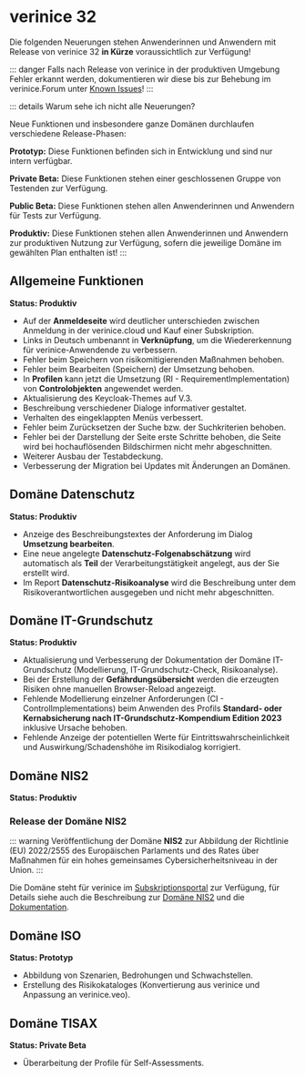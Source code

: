 <!-- © 2024 The Project Contributors - see AUTHORS.txt -->
# verinice 32

Die folgenden Neuerungen stehen Anwenderinnen und Anwendern mit Release von verinice 32 **in Kürze** voraussichtlich zur Verfügung!

::: danger Falls nach Release von verinice in der produktiven Umgebung Fehler erkannt werden, dokumentieren wir diese bis zur Behebung im verinice.Forum unter [Known Issues](https://forum.verinice.com/c/veo/known-issues/87)!
:::

::: details Warum sehe ich nicht alle Neuerungen?

Neue Funktionen und insbesondere ganze Domänen durchlaufen verschiedene Release-Phasen:

**Prototyp:** Diese Funktionen befinden sich in Entwicklung und sind nur intern verfügbar.

**Private Beta:** Diese Funktionen stehen einer geschlossenen Gruppe von Testenden zur Verfügung.

**Public Beta:** Diese Funktionen stehen allen Anwenderinnen und Anwendern für Tests zur Verfügung.

**Produktiv:** Diese Funktionen stehen allen Anwenderinnen und Anwendern zur produktiven Nutzung zur Verfügung, sofern die jeweilige Domäne im gewählten Plan enthalten ist!
:::

## Allgemeine Funktionen

**Status: Produktiv**

- Auf der **Anmeldeseite** wird deutlicher unterschieden zwischen Anmeldung in der verinice.cloud und Kauf einer Subskription.
- Links in Deutsch umbenannt in **Verknüpfung**, um die Wiedererkennung für verinice-Anwendende zu verbessern.
- Fehler beim Speichern von risikomitigierenden Maßnahmen behoben.
- Fehler beim Bearbeiten (Speichern) der Umsetzung behoben.
- In **Profilen** kann jetzt die Umsetzung (RI - RequirementImplementation) von **Controlobjekten** angewendet werden.
- Aktualisierung des Keycloak-Themes auf V.3.
- Beschreibung verschiedener Dialoge informativer gestaltet.
- Verhalten des eingeklappten Menüs verbessert.
- Fehler beim Zurücksetzen der Suche bzw. der Suchkriterien behoben.
- Fehler bei der Darstellung der Seite erste Schritte behoben, die Seite wird bei hochauflösenden Bildschirmen nicht mehr abgeschnitten.
- Weiterer Ausbau der Testabdeckung.
- Verbesserung der Migration bei Updates mit Änderungen an Domänen.

## Domäne Datenschutz

**Status: Produktiv**

- Anzeige des Beschreibungstextes der Anforderung im Dialog **Umsetzung bearbeiten**.
- Eine neue angelegte **Datenschutz-Folgenabschätzung** wird automatisch als **Teil** der Verarbeitungstätigkeit angelegt, aus der Sie erstellt wird.
- Im Report **Datenschutz-Risikoanalyse** wird die Beschreibung unter dem Risikoverantwortlichen ausgegeben und nicht mehr abgeschnitten.

## Domäne IT-Grundschutz

**Status: Produktiv**

- Aktualisierung und Verbesserung der Dokumentation der Domäne IT-Grundschutz (Modellierung, IT-Grundschutz-Check, Risikoanalyse).
- Bei der Erstellung der **Gefährdungsübersicht** werden die erzeugten Risiken ohne manuellen Browser-Reload angezeigt.
- Fehlende Modellierung einzelner Anforderungen (CI - ControlImplementations) beim Anwenden des Profils **Standard- oder Kernabsicherung nach IT-Grundschutz-Kompendium Edition 2023** inklusive Ursache behoben.
- Fehlende Anzeige der potentiellen Werte für Eintrittswahrscheinlichkeit und Auswirkung/Schadenshöhe im Risikodialog korrigiert.

## Domäne NIS2

**Status: Produktiv**

### Release der Domäne NIS2

::: warning Veröffentlichung der Domäne **NIS2** zur Abbildung der Richtlinie (EU) 2022/2555 des Europäischen Parlaments und des Rates über Maßnahmen für ein hohes gemeinsames Cybersicherheitsniveau in der Union.
:::

Die Domäne steht für verinice im [Subskriptionsportal](https://account.verinice.com/) zur Verfügung, für Details siehe auch die Beschreibung zur [Domäne NIS2](https://verinice.com/loesungen/domaene/nis2-richtlinie) und die [Dokumentation](https://veo-docs.verinice.com/).

## Domäne ISO

**Status: Prototyp**

- Abbildung von Szenarien, Bedrohungen und Schwachstellen.
- Erstellung des Risikokataloges (Konvertierung aus verinice und Anpassung an verinice.veo).

## Domäne TISAX

**Status: Private Beta**

- Überarbeitung der Profile für Self-Assessments.
